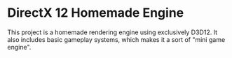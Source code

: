 # DirectX 12 Homemade Engine

This project is a homemade rendering engine using exclusively D3D12. It also includes basic gameplay systems, which makes it a sort of "mini game engine".